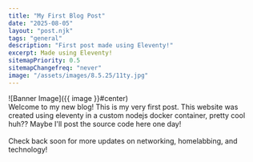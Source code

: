 ```yaml
---
title: "My First Blog Post"
date: "2025-08-05"
layout: "post.njk"
tags: "general"
description: "First post made using Eleventy!"
excerpt: Made using Eleventy!
sitemapPriority: 0.5
sitemapChangefreq: "never"
image: "/assets/images/8.5.25/11ty.jpg"
---
```

![Banner Image]({{ image }}#center)
<br/>
Welcome to my new blog! This is my very first post. This website was created using eleventy in a custom nodejs docker container, pretty cool huh?? Maybe I'll post the source code here one day!
<br/>
<br/>
Check back soon for more updates on networking, homelabbing, and technology!
